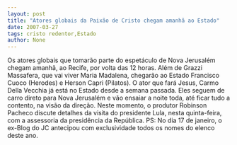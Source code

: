 ```yaml
---
layout: post
title: "Atores globais da Paixão de Cristo chegam amanhã ao Estado"
date: 2007-03-27
tags: cristo redentor,Estado
author: None
---
```

Os atores globais que tomarão parte do espetáculo de Nova Jerusalém chegam amanhã, ao Recife, por volta das 12 horas.
Além de Grazzi Massafera, que vai viver Maria Madalena, chegarão ao Estado Francisco Cuoco (Herodes) e Herson Capri (Pilatos).
O ator que fará Jesus, Carmo Della Vecchia já está no Estado desde a semana passada.
Eles seguem de carro direto para Nova Jerusalém e vão ensaiar a noite toda, até ficar tudo a contento, na visão da direção.
Neste momento, o produtor Robinson Pacheco discute detalhes da visita do presidente Lula, nesta quinta-feira, com a assessoria da presidência da República.
PS: No dia 17 de janeiro, o ex-Blog do JC antecipou com exclusividade todos os nomes do elenco deste ano. 